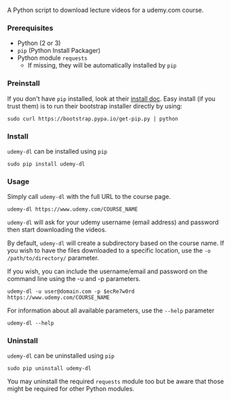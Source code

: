 A Python script to download lecture videos for a udemy.com course.

### Prerequisites

* Python (2 or 3)
* `pip` (Python Install Packager)
* Python module `requests`
  * If missing, they will be automatically installed by `pip`


### Preinstall

If you don't have `pip` installed, look at their [install doc](http://pip.readthedocs.org/en/latest/installing.html).
Easy install (if you trust them) is to run their bootstrap installer directly by using:

    sudo curl https://bootstrap.pypa.io/get-pip.py | python


### Install

`udemy-dl` can be installed using `pip`

    sudo pip install udemy-dl


### Usage

Simply call `udemy-dl` with the full URL to the course page.

    udemy-dl https://www.udemy.com/COURSE_NAME

`udemy-dl` will ask for your udemy username (email address) and password then start downloading the videos.

By default, `udemy-dl` will create a subdirectory based on the course name.  If you wish to have the files downloaded to a specific location, use the `-o /path/to/directory/` parameter.

If you wish, you can include the username/email and password on the command line using the -u and -p parameters.

    udemy-dl -u user@domain.com -p $ecRe7w0rd https://www.udemy.com/COURSE_NAME

For information about all available parameters, use the `--help` parameter

    udemy-dl --help


### Uninstall

`udemy-dl` can be uninstalled using `pip`

    sudo pip uninstall udemy-dl

You may uninstall the required `requests` module too but be aware that those might be required for other Python modules.
